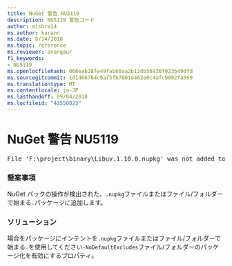 ```yaml
---
title: NuGet 警告 NU5119
description: NU5119 警告コード
author: mishra14
ms.author: karann
ms.date: 8/14/2018
ms.topic: reference
ms.reviewer: anangaur
f1_keywords:
- NU5119
ms.openlocfilehash: 066eab28fe49fab60aa2b12db56930f923b49dfd
ms.sourcegitcommit: 1d1406764c6af5fb7801d462e0c4afc9092fa569
ms.translationtype: MT
ms.contentlocale: ja-JP
ms.lasthandoff: 09/04/2018
ms.locfileid: "43550023"
---
```

# <a name="nuget-warning-nu5119"></a>NuGet 警告 NU5119
<pre>File 'F:\project\binary\Libuv.1.10.0.nupkg' was not added to the package. Files and folders starting with '.' or ending with '.nupkg' are excluded by default. To include this file, use -NoDefaultExcludes from the commandline</pre>

### <a name="issue"></a>懸案事項

NuGet パックの操作が検出された、`.nupkg`ファイルまたはファイル/フォルダーで始まる`.`パッケージに追加します。


### <a name="solution"></a>ソリューション

場合をパッケージにインテントを`.nupkg`ファイルまたはファイル/フォルダーで始まる`.`を使用してください`-NoDefaultExcludes`ファイル/フォルダーのパッケージ化を有効にするプロパティ。

